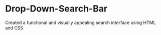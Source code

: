 # Drop-Down-Search-Bar
Created a functional and visually appealing search interface using HTML and CSS
